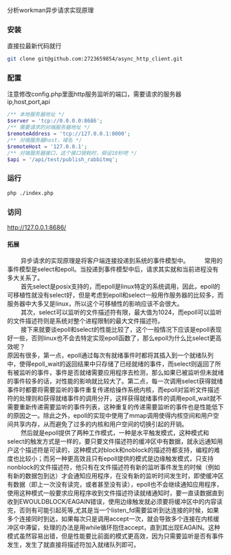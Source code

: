 分析workman异步请求实现原理
### 安装
 直接拉最新代码就行
 ```bash 
 git clone git@github.com:2723659854/async_http_client.git
 ```
### 配置

注意修改config.php里面http服务监听的端口，需要请求的服务器ip,host,port,api

```php
/** 本地服务器地址 */
$server = 'tcp://0.0.0.0:8686';
/** 需要请求的对端服务器地址 */
$remoteAddress = 'tcp://127.0.0.1:8000';
/** 对端服务器host，域名 */
$remoteHost = '127.0.0.1';
/** 对端服务器接口，这个接口很耗时，假设10秒吧 */
$api = '/api/test/publish_rabbitmq';
```
### 运行
```bash 
php ./index.php
```
### 访问
http://127.0.0.1:8686/
#### 拓展
&nbsp;&nbsp;&nbsp;&nbsp;&nbsp;&nbsp;&nbsp;&nbsp;异步请求的实现原理是将客户端连接投递到系统的事件模型中。
&nbsp;&nbsp;&nbsp;&nbsp;&nbsp;&nbsp;&nbsp;&nbsp;常用的事件模型是select和epoll。当投递到事件模型中后，请求其实就和当前进程没有多大关系了。<br>
&nbsp;&nbsp;&nbsp;&nbsp;&nbsp;&nbsp;&nbsp;&nbsp;首先select是posix支持的，而epoll是linux特定的系统调用，因此，epoll的可移植性就没有select好，但是考虑到epoll和select一般用作服务器的比较多，而服务器中大多又是linux，所以这个可移植性的影响应该不会很大。<br>
&nbsp;&nbsp;&nbsp;&nbsp;&nbsp;&nbsp;&nbsp;&nbsp;其次，select可以监听的文件描述符有限，最大值为1024，而epoll可以监听的文件描述符则是系统对整个进程限制的最大文件描述符。<br>
&nbsp;&nbsp;&nbsp;&nbsp;&nbsp;&nbsp;&nbsp;&nbsp;接下来就要谈epoll和select的性能比较了，这个一般情况下应该是epoll表现好一些，否则linux也不会去特定实现epoll函数了，那么epoll为什么比select更高效呢？<br>
原因有很多，第一点，epoll通过每次有就绪事件时都将其插入到一个就绪队列中，使得epoll_wait的返回结果中只存储了已经就绪的事件，而select则返回了所有被监听的事件，事件是否就绪需要应用程序去检测，那么如果已被监听但未就绪的事件较多的话，对性能的影响就比较大了。第二点，每一次调用select获得就绪事件时都要将需要监听的事件重复传递给操作系统内核，而epoll对监听文件描述符的处理则和获得就绪事件的调用分开，这样获得就绪事件的调用epoll_wait就不需要重新传递需要监听的事件列表，这种重复的传递需要监听的事件也是性能低下的原因之一。除此之外，epoll的实现中使用了mmap调用使得内核空间和用户空间共享内存，从而避免了过多的内核和用户空间的切换引起的开销。<br>
&nbsp;&nbsp;&nbsp;&nbsp;&nbsp;&nbsp;&nbsp;&nbsp;然后就是epoll提供了两种工作模式，一种是水平触发模式，这种模式和select的触发方式是一样的，要只要文件描述符的缓冲区中有数据，就永远通知用户这个描述符是可读的，这种模式对block和noblock的描述符都支持，编程的难度也比较小；而另一种更高效且只有epoll提供的模式是边缘触发模式，只支持nonblock的文件描述符，他只有在文件描述符有新的监听事件发生的时候（例如有新的数据包到达）才会通知应用程序，在没有新的监听时间发生时，即使缓冲区有数据（即上一次没有读完，或者甚至没有读），epoll也不会继续通知应用程序，使用这种模式一般要求应用程序收到文件描述符读就绪通知时，要一直读数据直到收到EWOULDBLOCK/EAGAIN错误，使用边缘触发就必须要将缓冲区中的内容读完，否则有可能引起死等,尤其是当一个listen_fd需要监听到达连接的时候，如果多个连接同时到达，如果每次只是调用accept一次，就会导致多个连接在内核缓冲区中滞留，处理的办法是用while循环抱住accept，直到其出现EAGAIN。这种模式虽然容易出错，但是性能要比前面的模式更高效，因为只需要监听是否有事件发生，发生了就直接将描述符加入就绪队列即可。<br>

